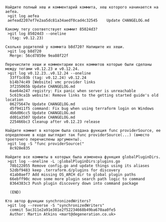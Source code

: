     Найдите полный хеш и комментарий коммита, хеш которого начинается на aefea.
     >git log aefea
     aefead2207ef7e2aa5dc81a34aedf0cad4c32545    Update CHANGELOG.md  
    
    Какому тегу соответствует коммит 85024d3?
     >git log 85024d3 --oneline 
      (tag: v0.12.23)
    
    Сколько родителей у коммита b8d720? Напишите их хеши.
     >git log b8d720
      Merge: 56cd7859e 9ea88f22f
      
    Перечислите хеши и комментарии всех коммитов которые были сделаны между тегами v0.12.23 и v0.12.24.
     >git log v0.12.23..v0.12.24 --oneline
      33ff1c03b (tag: v0.12.24) v0.12.24
      b14b74c49 [Website] vmc provider links
      3f235065b Update CHANGELOG.md
      6ae64e247 registry: Fix panic when server is unreachable
      5c619ca1b website: Remove links to the getting started guide's old location
      06275647e Update CHANGELOG.md
      d5f9411f5 command: Fix bug when using terraform login on Windows
      4b6d06cc5 Update CHANGELOG.md
      dd01a3507 Update CHANGELOG.md
      225466bc3 Cleanup after v0.12.23 release
    
    Найдите коммит в котором была создана функция func providerSource, ее определение в коде выглядит так func providerSource(...) (вместо троеточего перечислены аргументы).
     >git log -S "func providerSource("
      8c928e835
      
    Найдите все коммиты в которых была изменена функция globalPluginDirs.
     >git log --oneline -L :globalPluginDirs:plugins.go
      78b122055 Remove config.go and update things using its aliases
      52dbf9483 keep .terraform.d/plugins for discovery
      41ab0aef7 Add missing OS_ARCH dir to global plugin paths
      66ebff90c move some more plugin search path logic to command
      8364383c3 Push plugin discovery down into command package

      (END)
    
    Кто автор функции synchronizedWriters?
     >git log --reverse -S "synchronizedWriters"
      commit 5ac311e2a91e381e2f52234668b49ba670aa0fe5
      Author: Martin Atkins <mart@degeneration.co.uk>
